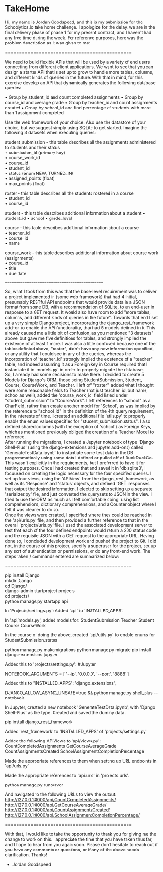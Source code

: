 # TakeHome
Hi, my name is Jordan Goodspeed, and this is my submission for the Schoolytics.io take home challenge.  I apologize for the delay, we are in the final delivery phase of phase 1 for my present contract, and I haven't had any free time during the week.  For reference purposes, here was the problem description as it was given to me:
  
=============================================
  
  
We need to build flexible APIs that will be used by a variety of end users connecting from different client applications. We want to see that you can design a starter API that is set up to grow to handle more tables, columns, and different kinds of queries in the future.
With that in mind, for this exercise develop an API that dynamically generates the following database queries:

• Group by student_id and count completed assignments
• Group by course_id and average grade
• Group by teacher_id and count assignments created
• Group by school_id and find percentage of students with more than 1 assignment completed

Use the web framework of your choice. Also use the datastore of your choice, but we suggest simply using SQLite to get started. Imagine the following 3 datasets when executing queries:

student_submission - this table describes all the assignments administered to students and their status  
• submission_id (primary key)  
• course_work_id  
• course_id  
• student_id  
• status (enum NEW, TURNED_IN)  
• assigned_points (float)  
• max_points (float)  
  
roster - this table describes all the students rostered in a course  
• student_id  
• course_id  

student - this table describes additional information about a student
• student_id
• school
• grade_level
  
course - this table describes additional information about a course  
• teacher_id  
• course_id  
• name  
  
course_work - this table describes additional information about course work (assignments)  
• course_id  
• title  
• due date  
    
    =============================================
  
  
   So, what I took from this was that the base-level requirement was to deliver a project implemented in (some web framework) that had 4 initial, presumably RESTful API endpoints that would provide data in a JSON format from some DB, with a recommendation of SQLite, to an end-user in response to a GET request.  It would also have room to add "more tables, columns, and different kinds of queries in the future".  Towards that end I set up a very simple Django project, incorporating the django_rest_framework add-on to enable the API functionality, that had 5 models defined in it.  This already caused me a little bit of confusion, as you mentioned "3 datasets" above, but gave me five definitions for tables, and strongly implied the existence of at least 1 more.  I was also a little confused because one of the tables definied above, "roster", didn't have any new information specified, or any utility that I could see in any of the queries, whereas the incorporation of 'teacher_id' strongly implied the existence of a "teacher" table, and indeed assuming it as a Foreign key in Course required that I instantiate it in 'models.py' in order to properly migrate the database.  
    So, I already had some decisions to make there.  I decided to create 5 Models for Django's ORM, those being StudentSubmission, Student, Course, CourseWork, and Teacher.  I left off "roster", added what I thought were some reasonable fields to Teacher (not just teacher_id, but name, school as well), added the 'course_work_id' field listed under "student_submission" to "CourseWork".  I left references to "school" as a CharField, rather than create another model for 'School', as was implied by the reference to "school_id" in the definition of the 4th query requirement, in the interests of time.  I created an additional file 'utils.py' to properly enable the enum values specified for "student_submission.status".  I also defined shared columns (with the exception of 'school') as Foreign Keys, which as mentioned previously obliged the creation of a Teacher Model to reference.  
    After running the migrations, I created a Jupyter notebook of type 'Django Shell-Plus' (using the django-extensions and jupyter add-ons) called 'GenerateTestData.ipynb' to instantiate some test data in the DB programmatically using some data I defined or pulled off of DuckDuckGo.  This wasn't explicitly in the requirements, but I preferred to have it for testing purposes.  Once I had created that and saved it in 'db.sqlite3', I focuused on creating the logic necessary for the four specified queries.  I set up four views, using the 'APIView' from the django_rest_framework, as well as its 'Response' and 'status' objects, and defined 'GET' responses that output the desired information.  I elected to skip setting up a separate 'serializer.py' file, and just converted the querysets to JSON in the view.  I tried to use the ORM as much as I felt comfortable doing, using list comprehensions, dictionary comprehensions, and a Counter object where I felt it was cleaner to do so.  
    Once the views were created, I specified where they could be reached in the 'api/urls.py' file, and then provided a further reference to that in the overall 'projects/urls.py' file.  I used the associated development server to test that each of the four defined endpoints would return a 200 status code and the requisite JSON with a GET request to the appropriate URL.  Having done so, I concluded development work and pushed the project to Git.  I did not, in the course of this project, specify a superuser for the project, set up any sort of authentication or permissions, or do any front-end work.  The steps taken / commands entered are summarized below:
  
  =============================================
  
  
pip install Django  
mkdir Django  
cd Django/  
django-admin startproject projects  
cd projects/  
python manage.py startapp api  

In 'Projects/settings.py':
Added 'api' to 'INSTALLED_APPS'.

In 'api/models.py', added models for:
StudentSubmission
Teacher
Student
Course
CourseWork

In the course of doing the above, created 'api/utils.py' to enable enums for StudentSubmission.status

python manage.py makemigrations
python manage.py migrate
pip install django-extensions jupyter

Added this to 'projects/settings.py':
#Jupyter

NOTEBOOK_ARGUMENTS = [
    '--ip', '0.0.0.0',
    '--port', '8888'
]

Added this to "INSTALLED_APPS":
'django_extensions',

DJANGO_ALLOW_ASYNC_UNSAFE=true && python manage.py shell_plus --notebook

In Jupyter, created a new notebook 'GenerateTestData.ipynb', with 'Django Shell-Plus' as the type. Created and saved the dummy data.

pip install django_rest_framework

Added 'rest_framework' to 'INSTALLED_APPS' of 'projects/settings.py'

Added the following APIViews to 'api/views.py':
CountCompletedAssignments
GetCourseAverageGrade
CountAssignmentsCreated
SchoolAssignmentCompletionPercentage

Made the appropriate references to them when setting up URL endpoints in 'api/urls.py'

Made the appropriate references to 'api.urls' in 'projects.urls'.

python manage.py runserver

And navigated to the following URLs to view the output:  
http://127.0.0.1:8000/api/CountCompletedAssignments/  
http://127.0.0.1:8000/api/GetCourseAverageGrade/  
http://127.0.0.1:8000/api/CountAssignmentsCreated/  
http://127.0.0.1:8000/api/SchoolAssignmentCompletionPercentage/  

=============================================

With that, I would like to take the opportunity to thank you for giving me the change to work on this.  I appreciate the time that you have taken thus far, and I hope to hear from you again soon.  Please don't hesitate to reach out if you have any comments or questions, or if any of the above needs clarification.  Thanks!

- Jordan Goodspeed

